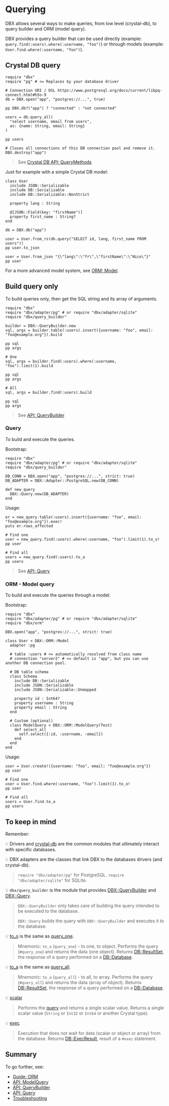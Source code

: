 # Querying

DBX allows several ways to make queries, from low level (crystal-db),
to query builder and ORM (model query).

DBX provides a query builder that can be used directly (example: `query.find(:users).where(:username, "foo")`)
or through models (example: `User.find.where(:username, "foo")`).

## Crystal DB query

```crystal
require "dbx"
require "pg" # <= Replaces by your database driver

# Connection URI / DSL https://www.postgresql.org/docs/current/libpq-connect.html#h5o-9
db = DBX.open("app", "postgres://...", true)

pp DBX.db?("app") ? "connected" : "not connected"

users = db.query_all(
  "select username, email from users",
  as: {name: String, email: String}
)

pp users

# Closes all connections of this DB connection pool and remove it.
DBX.destroy("app")
```

> See [Crystal DB API: QueryMethods](https://crystal-lang.github.io/crystal-db/api/latest/DB/QueryMethods.html)

Just for example with a simple Crystal DB model:

```crystal
class User
  include JSON::Serializable
  include DB::Serializable
  include DB::Serializable::NonStrict

  property lang : String

  @[JSON::Field(key: "firstName")]
  property first_name : String?
end

db = DBX.db("app")

user = User.from_rs(db.query("SELECT id, lang, first_name FROM users"))
pp user.to_json

user = User.from_json "{\"lang\":\"fr\",\"firstName\":\"Nico\"}"
pp user
```

For a more advanced model system, see [ORM: Model](/guide/orm/model.md).

## Build query only

To build queries only, then get the SQL string and its array of arguments.

```crystal
require "dbx"
require "dbx/adapter/pg" # or require "dbx/adapter/sqlite"
require "dbx/query_builder"

builder = DBX::QueryBuilder.new
sql, args = builder.table(:users).insert({username: "foo", email: "foo@example.org"}).build

pp sql
pp args

# One
sql, args = builder.find(:users).where(:username, "foo").limit(1).build

pp sql
pp args

# All
sql, args = builder.find(:users).build

pp sql
pp args
```

> See [API: QueryBuilder](https://nicolab.github.io/crystal-dbx/DBX/QueryBuilder.html)

### Query

To build and execute the queries.

Bootstrap:

```crystal
require "dbx"
require "dbx/adapter/pg" # or require "dbx/adapter/sqlite"
require "dbx/query_builder"

DB_CONN = DBX.open("app", "postgres://...", strict: true)
DB_ADAPTER = DBX::Adapter::PostgreSQL.new(DB_CONN)

def new_query
  DBX::Query.new(DB_ADAPTER)
end
```

Usage:

```crystal
er = new_query.table(:users).insert({username: "foo", email: "foo@example.org"}).exec!
puts er.rows_affected

# Find one
user = new_query.find(:users).where(:username, "foo").limit(1).to_o!
pp user

# Find all
users = new_query.find(:users).to_a
pp users
```

> See [API: Query](https://nicolab.github.io/crystal-dbx/DBX/Query.html)

### ORM - Model query

To build and execute the queries through a model.

Bootstrap:

```crystal
require "dbx"
require "dbx/adapter/pg" # or require "dbx/adapter/sqlite"
require "dbx/orm"

DBX.open("app", "postgres://...", strict: true)

class User < DBX::ORM::Model
  adapter :pg

  # table :users # <= automatically resolved from class name
  # connection "server2" # <= default is "app", but you can use another DB connection pool.

  # DB table schema
  class Schema
    include DB::Serializable
    include JSON::Serializable
    include JSON::Serializable::Unmapped

    property id : Int64?
    property username : String
    property email : String
  end

  # Custom (optional)
  class ModelQuery < DBX::ORM::ModelQuery(Test)
    def select_all
      self.select({:id, :username, :email})
    end
  end
end
```

Usage:

```crystal
user = User.create!({username: "foo", email: "foo@example.org"})
pp user

# Find one
user = User.find.where(:username, "foo").limit(1).to_o!
pp user

# Find all
users = User.find.to_a
pp users
```

## To keep in mind

Remember:

💡 Drivers and [crystal-db](https://crystal-lang.github.io/crystal-db/api/latest/index.html) are the common modules that ultimately interact with specific databases.

💡 DBX adapters are the classes that link DBX to the databases drivers (and crystal-db).

> `require "dbx/adapter/pg"` for PostgreSQL.
> `require "dbx/adapter/sqlite"` for SQLite.

💡 `dbx/query_builder` is the module that provides [DBX::QueryBuilder](https://nicolab.github.io/crystal-dbx/DBX/QueryBuilder.html) and [DBX::Query](https://nicolab.github.io/crystal-dbx/DBX/Query.html).

> `DBX::QueryBuilder` only takes care of building the query intended to be executed to the database.
>
> `DBX::Query` builds the query with `DBX::QueryBuilder` and executes it to the database.

💡 [to_o](https://nicolab.github.io/crystal-dbx/DBX/Query.html#to_o(astypes)-instance-method) is the same as [query_one](https://nicolab.github.io/crystal-dbx/DBX/Query.html#query_one(astypes)-instance-method).

> Mnemonic: `to_o` (`query_one`) - to one, to object.
> Performs the query (`#query_one`) and returns the data (one object).
> Returns [DB::ResultSet](https://crystal-lang.github.io/crystal-db/api/latest/DB/ResultSet.html), the response of a query performed on a [DB::Database](https://crystal-lang.github.io/crystal-db/api/latest/DB/Database.html).

💡 [to_a](https://nicolab.github.io/crystal-dbx/DBX/Query.html#to_a(astypes)-instance-method) is the same as [query_all](https://nicolab.github.io/crystal-dbx/DBX/Query.html#query_all(astypes)-instance-method).

> Mnemonic: `to_a` (`query_all`) - to all, to array.
> Performs the query (`#query_all`) and returns the data (array of object).
> Returns [DB::ResultSet](https://crystal-lang.github.io/crystal-db/api/latest/DB/ResultSet.html), the response of a query performed on a [DB::Database](https://crystal-lang.github.io/crystal-db/api/latest/DB/Database.html).

💡 [scalar](https://nicolab.github.io/crystal-dbx/DBX/Query.html#scalar-instance-method)

> Performs the [query](https://nicolab.github.io/crystal-dbx/DBX/Query.html#query-instance-method) and returns a single scalar value.
> Returns a single scalar value (`String` or `Int32` or `Int64` or another Crystal type).

💡 [exec](https://nicolab.github.io/crystal-dbx/DBX/Query.html#exec-instance-method)

> Execution that does not wait for data (scalar or object or array) from the database.
> Returns [DB::ExecResult](https://crystal-lang.github.io/crystal-db/api/latest/DB/ExecResult.html), result of a `#exec` statement.

## Summary

To go further, see:

* [Guide: ORM](/guide/orm/README.md)
* [API: ModelQuery](https://nicolab.github.io/crystal-dbx/DBX/ORM/ModelQuery.html)
* [API: QueryBuilder](https://nicolab.github.io/crystal-dbx/DBX/QueryBuilder.html)
* [API: Query](https://nicolab.github.io/crystal-dbx/DBX/Query.html)
* [Troubleshooting](/guide/troubleshooting.md)
